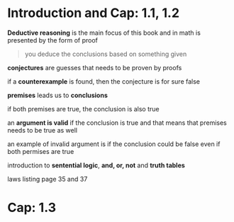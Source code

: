 # Introduction and Cap: 1.1, 1.2

**Deductive reasoning** is the main focus of this book and in math is presented by the form of proof

> you deduce the conclusions based on something given

**conjectures** are guesses that needs to be proven by proofs

if a **counterexample** is found, then the conjecture is for sure false

**premises** leads us to **conclusions**

if both premises are true, the conclusion is also true

an **argument is valid** if the conclusion is true and that means that premises needs to be true as well

an example of invalid argument is if the conclusion could be false even if both permises are true

introduction to **sentential logic**, **and, or, not** and **truth tables**

laws listing page 35 and 37

# Cap: 1.3



